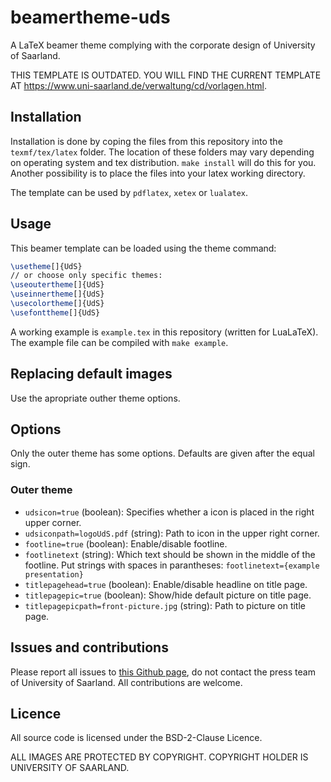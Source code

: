 beamertheme-uds
==============================================================================

A LaTeX beamer theme complying with the corporate design of University of
Saarland.

THIS TEMPLATE IS OUTDATED. YOU WILL FIND THE CURRENT TEMPLATE AT https://www.uni-saarland.de/verwaltung/cd/vorlagen.html.


Installation
------------------------------------------------------------------------------

Installation is done by coping the files from this repository into the
`texmf/tex/latex` folder. The location of these folders may vary depending on
operating system and tex distribution. `make install` will do this for you.
Another possibility is to place the files into your latex working directory.

The template can be used by `pdflatex`, `xetex` or `lualatex`.


Usage
------------------------------------------------------------------------------

This beamer template can be loaded using the theme command:
```tex
\usetheme[]{UdS}
// or choose only specific themes:
\useoutertheme[]{UdS}
\useinnertheme[]{UdS}
\usecolortheme[]{UdS}
\usefonttheme[]{UdS}

```

A working example is `example.tex` in this repository (written for LuaLaTeX).
The example file can be compiled with `make example`.


## Replacing default images

Use the apropriate outher theme options.


## Options

Only the outer theme has some options. Defaults are given after the equal
sign.

### Outer theme

* `udsicon=true` (boolean): Specifies whether a icon is placed in the right
  upper corner.
* `udsiconpath=logoUdS.pdf` (string): Path to icon in the upper right corner.
* `footline=true` (boolean): Enable/disable footline.
* `footlinetext` (string): Which text should be shown in the middle of the
  footline. Put strings with spaces in parantheses: `footlinetext={example
  presentation}`
* `titlepagehead=true` (boolean): Enable/disable headline on title page.
* `titlepagepic=true` (boolean): Show/hide default picture on title page.
* `titlepagepicpath=front-picture.jpg` (string): Path to picture on title page.


Issues and contributions
------------------------------------------------------------------------------

Please report all issues to [this Github
page](https://github.com/mutlusun/beamertheme-uds/issues), do not contact the
press team of University of Saarland. All contributions are welcome.


Licence
------------------------------------------------------------------------------

All source code is licensed under the BSD-2-Clause Licence. 

ALL IMAGES ARE PROTECTED BY COPYRIGHT. COPYRIGHT HOLDER IS UNIVERSITY OF
SAARLAND.
